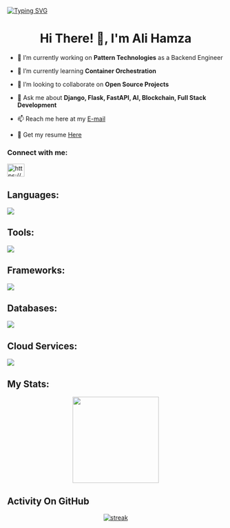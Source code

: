 [![Typing SVG](https://readme-typing-svg.demolab.com?font=Fira+Code&pause=1000&color=070C2A&random=false&width=435&lines=A+Passionate+Devops%2FBackend+Guy;with+3%2B+years+of+industrial+Experience;working+on+DevSecOps+and+AI%2FML;Interested+in+container+Orchestration)](https://git.io/typing-svg)
<h1 align="center">Hi There! 👋, I'm Ali Hamza</h1>


- 🔭 I’m currently working on **Pattern Technologies** as a Backend Engineer

- 🌱 I’m currently learning **Container Orchestration**
- 👯 I’m looking to collaborate on **Open Source Projects**
- 💬 Ask me about **Django, Flask, FastAPI, AI, Blockchain, Full Stack Development**
- 📫 Reach me here at my [E-mail](https://github.com/AliHamzaSafdar)
- 👨‍ Get my resume [Here](https://drive.google.com/file/d/1WYQA5-sByfX0mmxoSPegS0Szj7xoiHjR/view?usp=sharing)


<h3 align="left">Connect with me:</h3>
<p align="left">
<a href="https://linkedin.com/in/https://www.linkedin.com/in/ali-hamza-safdar/" target="blank"><img align="center" src="https://raw.githubusercontent.com/rahuldkjain/github-profile-readme-generator/master/src/images/icons/Social/linked-in-alt.svg" alt="https://www.linkedin.com/in/ali-hamza-safdar/" height="30" width="40" /></a>
</p>

## Languages:
<p align="left"> <a href="https://github.com/thinkright20"><img src="https://skillicons.dev/icons?i=python,c,js,go,github,css,html"> </a> </p>

## Tools:
<p align="left"> <a href="https://github.com/thinkright20"><img src="https://skillicons.dev/icons?i=docker,kubernetes,jenkins,docker,rabbitmq,github,figma"> </a> </p>

## Frameworks:
<p align="left"> <a href="https://github.com/thinkright20"><img src="https://skillicons.dev/icons?i=django,flask,fastapi,nodejs,react,pytorch,tensorflow"> </a> </p>

## Databases:
<p align="left"> <a href="https://github.com/thinkright20"><img src="https://skillicons.dev/icons?i=postgresql,mysql,mongo,redis,sqlite"> </a> </p>

## Cloud Services:
<p align="left"> <a href="https://github.com/thinkright20"><img src="https://skillicons.dev/icons?i=aws,gcp,azure,heroku"> </a> </p>



## My Stats:
<p align="center">
<img height="200px" src="https://github-readme-stats.vercel.app/api?username=alihamzasafdar&hide_border=true&show_icons=true&count_private=true&theme=gruvbox&bg_color=151515">
</p>

## Activity On GitHub

<p align="center">
  <a href="https://github.com/Thinkright20">      
<img title="stats" alt="streak" src="https://github-readme-streak-stats.herokuapp.com/?user=alihamzasafdar&theme=dark&hide_border=true&stroke=f53b3b"/>
</a> 
</p>
